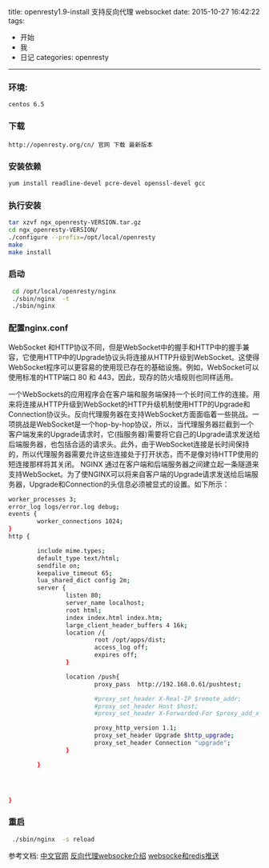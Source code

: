 title: openresty1.9-install 支持反向代理 websocket
date: 2015-10-27 16:42:22
tags:
- 开始
- 我
- 日记
categories: openresty
---


### 环境: 
	centos 6.5

### 下载 
	http://openresty.org/cn/ 官网 下载 最新版本

### 安装依赖
```bash
yum install readline-devel pcre-devel openssl-devel gcc
```

### 执行安装

```bash
tar xzvf ngx_openresty-VERSION.tar.gz
cd ngx_openresty-VERSION/
./configure --prefix=/opt/local/openresty 
make
make install
```
### 启动

```bash
 cd /opt/local/openresty/nginx 
 ./sbin/nginx  -t  
 ./sbin/nginx  
 ```

### 配置nginx.conf

WebSocket 和HTTP协议不同，但是WebSocket中的握手和HTTP中的握手兼容，它使用HTTP中的Upgrade协议头将连接从HTTP升级到WebSocket。这使得WebSocket程序可以更容易的使用现已存在的基础设施。例如，WebSocket可以使用标准的HTTP端口 80 和 443，因此，现存的防火墙规则也同样适用。


一个WebSockets的应用程序会在客户端和服务端保持一个长时间工作的连接。用来将连接从HTTP升级到WebSocket的HTTP升级机制使用HTTP的Upgrade和Connection协议头。反向代理服务器在支持WebSocket方面面临着一些挑战。一项挑战是WebSocket是一个hop-by-hop协议，所以，当代理服务器拦截到一个客户端发来的Upgrade请求时，它(指服务器)需要将它自己的Upgrade请求发送给后端服务器，也包括合适的请求头。此外，由于WebSocket连接是长时间保持的，所以代理服务器需要允许这些连接处于打开状态，而不是像对待HTTP使用的短连接那样将其关闭。
NGINX 通过在客户端和后端服务器之间建立起一条隧道来支持WebSocket。为了使NGINX可以将来自客户端的Upgrade请求发送给后端服务器，Upgrade和Connection的头信息必须被显式的设置。如下所示：


```bash
worker_processes 3;
error_log logs/error.log debug;
events {
        worker_connections 1024;
}
http {

        include mime.types;
        default_type text/html;
        sendfile on;
        keepalive_timeout 65;
        lua_shared_dict config 2m;
        server {
                listen 80;
                server_name localhost;
                root html;
                index index.html index.htm;
                large_client_header_buffers 4 16k;
                location /{
                        root /opt/apps/dist;
                        access_log off;
                        expires off;
                }

                location /push{
                        proxy_pass  http://192.168.0.61/pushtest;

                        #proxy_set_header X-Real-IP $remote_addr;
                        #proxy_set_header Host $host;
                        #proxy_set_header X-Forwarded-For $proxy_add_x_forwarded_for;

                        proxy_http_version 1.1;
                        proxy_set_header Upgrade $http_upgrade;
                        proxy_set_header Connection "upgrade";
                }

        }




}
 ```


### 重启

```bash
 ./sbin/nginx  -s reload 
 ```


参考文档:
	[中文官网](http://openresty.org/cn/) 
	[反向代理websocke介绍](http://www.oschina.net/translate/websocket-nginx) 
	[websocke和redis推送](http://zxh.sx.cn/2015/11/24/technology/2015-11-24-websocket-redis-openresty/) 
